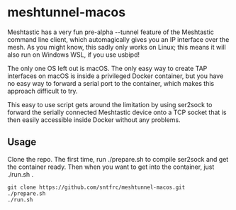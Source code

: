 # meshtunnel-macos

Meshtastic has a very fun pre-alpha --tunnel feature of the Meshtastic command line client, which automagically gives you an IP interface over the mesh.
As you might know, this sadly only works on Linux; this means it will also run on Windows WSL, if you use usbipd!

The only one OS left out is macOS. The only easy way to create TAP interfaces on macOS is inside a privileged Docker container, but you have no easy way to forward a serial port to the container, which makes this approach difficult to try.

This easy to use script gets around the limitation by using ser2sock to forward the serially connected Meshtastic device onto a TCP socket that is then easily accessible inside Docker without any problems.

## Usage
Clone the repo. The first time, run ./prepare.sh to compile ser2sock and get the container ready.
Then when you want to get into the container, just ./run.sh .

```
git clone https://github.com/sntfrc/meshtunnel-macos.git
./prepare.sh
./run.sh
```
